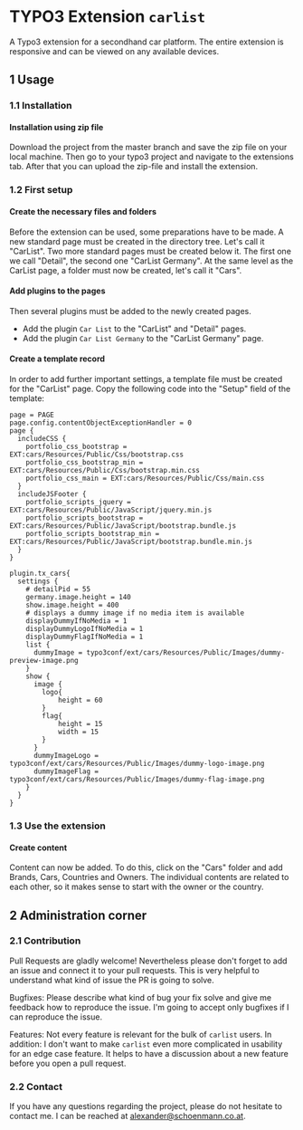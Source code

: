 # TYPO3 Extension ```carlist```

A Typo3 extension for a secondhand car platform. The entire extension is responsive and can be viewed on any available devices.

## 1 Usage
### 1.1 Installation
#### Installation using zip file
Download the project from the master branch and save the zip file on your local machine. Then go to your typo3 project and navigate to the extensions tab. After that you can upload the zip-file and install the extension.

### 1.2 First setup
#### Create the necessary files and folders
Before the extension can be used, some preparations have to be made. 
A new standard page must be created in the directory tree. Let's call it "CarList". Two more standard pages must be created below it. The first one we call "Detail", the second one "CarList Germany".
At the same level as the CarList page, a folder must now be created, let's call it "Cars".

#### Add plugins to the pages
Then several plugins must be added to the newly created pages.
- Add the plugin ```Car List``` to the "CarList" and "Detail" pages.
- Add the plugin ```Car List Germany``` to the "CarList Germany" page.

#### Create a template record
In order to add further important settings, a template file must be created for the "CarList" page. 
Copy the following code into the "Setup" field of the template:
```
page = PAGE
page.config.contentObjectExceptionHandler = 0
page {
  includeCSS {
    portfolio_css_bootstrap = EXT:cars/Resources/Public/Css/bootstrap.css
    portfolio_css_bootstrap_min = EXT:cars/Resources/Public/Css/bootstrap.min.css
    portfolio_css_main = EXT:cars/Resources/Public/Css/main.css
  }
  includeJSFooter {
    portfolio_scripts_jquery = EXT:cars/Resources/Public/JavaScript/jquery.min.js
    portfolio_scripts_bootstrap = EXT:cars/Resources/Public/JavaScript/bootstrap.bundle.js
    portfolio_scripts_bootstrap_min = EXT:cars/Resources/Public/JavaScript/bootstrap.bundle.min.js
  }
}

plugin.tx_cars{
  settings {
    # detailPid = 55
    germany.image.height = 140
    show.image.height = 400
    # displays a dummy image if no media item is available
    displayDummyIfNoMedia = 1
    displayDummyLogoIfNoMedia = 1
    displayDummyFlagIfNoMedia = 1
    list {
      dummyImage = typo3conf/ext/cars/Resources/Public/Images/dummy-preview-image.png
    }
    show {
      image {
        logo{
        	height = 60
        }
        flag{
        	height = 15
        	width = 15
        }
      }
      dummyImageLogo = typo3conf/ext/cars/Resources/Public/Images/dummy-logo-image.png
      dummyImageFlag = typo3conf/ext/cars/Resources/Public/Images/dummy-flag-image.png
    }
  }
}
```

### 1.3 Use the extension
#### Create content
Content can now be added. To do this, click on the "Cars" folder and add Brands, Cars, Countries and Owners. The individual contents are related to each other, so it makes sense to start with the owner or the country. 

## 2 Administration corner
### 2.1 Contribution
Pull Requests are gladly welcome! Nevertheless please don't forget to add an issue and connect it to your pull requests. This is very helpful to understand what kind of issue the PR is going to solve.

Bugfixes: Please describe what kind of bug your fix solve and give me feedback how to reproduce the issue. I'm going to accept only bugfixes if I can reproduce the issue.

Features: Not every feature is relevant for the bulk of ```carlist``` users. In addition: I don't want to make ```carlist``` even more complicated in usability for an edge case feature. It helps to have a discussion about a new feature before you open a pull request.

### 2.2 Contact
If you have any questions regarding the project, please do not hesitate to contact me. I can be reached at alexander@schoenmann.co.at.
